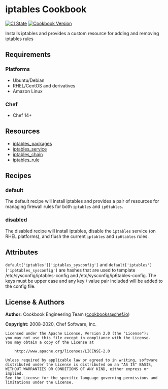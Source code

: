 # iptables Cookbook

[![CI State](https://github.com/chef-cookbooks/iptables/workflows/ci/badge.svg)](https://github.com/chef-cookbooks/iptables/actions?query=workflow%3Aci)
[![Cookbook Version](https://img.shields.io/cookbook/v/iptables.svg)](https://supermarket.chef.io/cookbooks/iptables)

Installs iptables and provides a custom resource for adding and removing iptables rules

## Requirements

### Platforms

- Ubuntu/Debian
- RHEL/CentOS and derivatives
- Amazon Linux

### Chef

- Chef 14+

## Resources

- [iptables_packages](https://github.com/chef-cookbooks/iptables/tree/master/documentation/iptables_packages.md)
- [iptables_service](https://github.com/chef-cookbooks/iptables/tree/master/documentation/iptables_service.md)
- [iptables_chain](https://github.com/chef-cookbooks/iptables/tree/master/documentation/iptables_chain.md)
- [iptables_rule](https://github.com/chef-cookbooks/iptables/tree/master/documentation/iptables_rule.md)

## Recipes

### default

The default recipe will install iptables and provides a pair of resources for managing firewall rules for both `iptables` and `ip6tables`.

### disabled

The disabled recipe will install iptables, disable the `iptables` service (on RHEL platforms), and flush the current `iptables` and `ip6tables` rules.

## Attributes

`default['iptables']['iptables_sysconfig']` and `default['iptables']['ip6tables_sysconfig']` are hashes that are used to template /etc/sysconfig/iptables-config and /etc/sysconfig/ip6tables-config. The keys must be upper case and any key / value pair included will be added to the config file.

## License & Authors

**Author:** Cookbook Engineering Team ([cookbooks@chef.io](mailto:cookbooks@chef.io))

**Copyright:** 2008-2020, Chef Software, Inc.

```text
Licensed under the Apache License, Version 2.0 (the "License");
you may not use this file except in compliance with the License.
You may obtain a copy of the License at

    http://www.apache.org/licenses/LICENSE-2.0

Unless required by applicable law or agreed to in writing, software
distributed under the License is distributed on an "AS IS" BASIS,
WITHOUT WARRANTIES OR CONDITIONS OF ANY KIND, either express or implied.
See the License for the specific language governing permissions and
limitations under the License.
```
